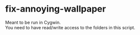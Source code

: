 # fix-annoying-wallpaper

Meant to be run in Cygwin.  
You need to have read/write access to the folders in this script.
